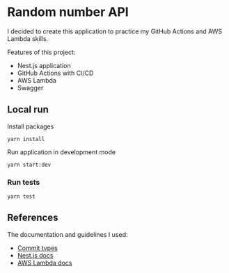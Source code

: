 # Random number API

I decided to create this application to practice my GitHub Actions and AWS Lambda skills.

Features of this project:
- Nest.js application
- GitHub Actions with CI/CD
- AWS Lambda
- Swagger

## Local run

Install packages

```shell
yarn install
```

Run application in development mode

```shell
yarn start:dev
```

### Run tests

```shell
yarn test
```

## References

The documentation and guidelines I used:

- [Commit types](https://github.com/pvdlg/conventional-changelog-metahub#commit-types)
- [Nest.js docs](https://docs.nestjs.com)
- [AWS Lambda docs](https://docs.aws.amazon.com/lambda/latest/dg/welcome.html)
